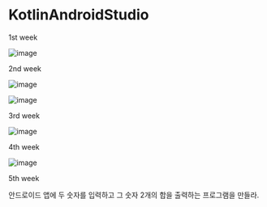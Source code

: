 # KotlinAndroidStudio



1st week


![image](https://github.com/JunByeon/KotlinAndroidStudio/assets/143871011/b92b6200-64ab-4935-9357-4a3e468954f5)



2nd week


![image](https://github.com/JunByeon/KotlinAndroidStudio/assets/143871011/10604ec5-d75b-433f-881c-f344fe50b4eb)


![image](https://github.com/JunByeon/KotlinAndroidStudio/assets/143871011/d3115500-a997-4751-9b6b-171bde5ee284)



3rd week


![image](https://github.com/JunByeon/KotlinAndroidStudio/assets/143871011/cd58927c-656a-4756-8394-42652842e806)



4th week


![image](https://github.com/JunByeon/KotlinAndroidStudio/assets/143871011/d8b48696-b3cb-4621-9cce-26f5ff30c148)



5th week


안드로이드 앱에 두 숫자를 입력하고 그 숫자 2개의 합을 출력하는 프로그램을 만들라.




